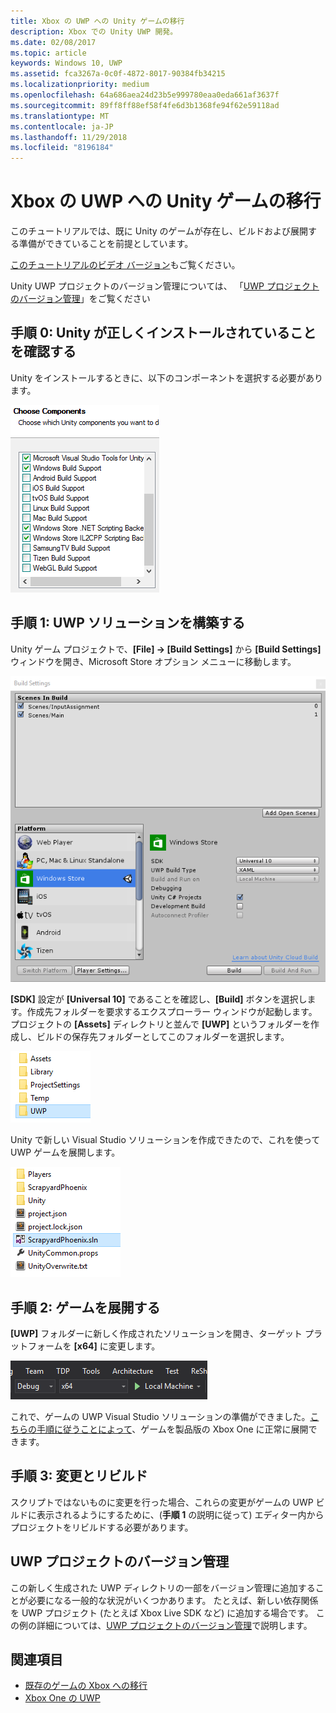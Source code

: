 ```yaml
---
title: Xbox の UWP への Unity ゲームの移行
description: Xbox での Unity UWP 開発。
ms.date: 02/08/2017
ms.topic: article
keywords: Windows 10, UWP
ms.assetid: fca3267a-0c0f-4872-8017-90384fb34215
ms.localizationpriority: medium
ms.openlocfilehash: 64a686aea24d23b5e999780eaa0eda661af3637f
ms.sourcegitcommit: 89ff8ff88ef58f4fe6d3b1368fe94f62e59118ad
ms.translationtype: MT
ms.contentlocale: ja-JP
ms.lasthandoff: 11/29/2018
ms.locfileid: "8196184"
---
```

# <a name="bringing-unity-games-to-uwp-on-xbox"></a>Xbox の UWP への Unity ゲームの移行


このチュートリアルでは、既に Unity のゲームが存在し、ビルドおよび展開する準備ができていることを前提としています。

[このチュートリアルのビデオ バージョン](https://www.youtube.com/watch?v=f0Ptvw7k-CE)もご覧ください。

Unity UWP プロジェクトのバージョン管理については、 「[UWP プロジェクトのバージョン管理](development-lanes-unity-versioning.md)」をご覧ください

## <a name="step-0-ensure-unity-is-installed-correctly"></a>手順 0: Unity が正しくインストールされていることを確認する

Unity をインストールするときに、以下のコンポーネントを選択する必要があります。

![Unity のインストール コンポーネント](images/unity-install-components.png)

## <a name="step-1-building-the-uwp-solution"></a>手順 1: UWP ソリューションを構築する

Unity ゲーム プロジェクトで、**[File] -> [Build Settings]** から **[Build Settings]** ウィンドウを開き、Microsoft Store オプション メニューに移動します。

![[Build Settings] ウィンドウ](images/build-settings.png)

**[SDK]** 設定が **[Universal 10]** であることを確認し、**[Build]** ボタンを選択します。作成先フォルダーを要求するエクスプローラー ウィンドウが起動します。 プロジェクトの **[Assets]** ディレクトリと並んで **[UWP]** というフォルダーを作成し、ビルドの保存先フォルダーとしてこのフォルダーを選択します。

![ビルドの保存先フォルダー](images/build-destination.png)

Unity で新しい Visual Studio ソリューションを作成できたので、これを使って UWP ゲームを展開します。

![UWP VS ソリューション](images/uwp-vs-solution.png)

## <a name="step-2-deploying-your-game"></a>手順 2: ゲームを展開する

**[UWP]** フォルダーに新しく作成されたソリューションを開き、ターゲット プラットフォームを **[x64]** に変更します。

![x64 ビルド プラットフォーム](images/x64-build-platform.png)

これで、ゲームの UWP Visual Studio ソリューションの準備ができました。[こちらの手順に従うことによって](getting-started.md)、ゲームを製品版の Xbox One に正常に展開できます。

## <a name="step-3-modify-and-rebuild"></a>手順 3: 変更とリビルド

スクリプトではないものに変更を行った場合、これらの変更がゲームの UWP ビルドに表示されるようにするために、(__手順 1__ の説明に従って) エディター内からプロジェクトをリビルドする必要があります。

## <a name="versioning-your-uwp-project"></a>UWP プロジェクトのバージョン管理

この新しく生成された UWP ディレクトリの一部をバージョン管理に追加することが必要になる一般的な状況がいくつかあります。 たとえば、新しい依存関係を UWP プロジェクト (たとえば Xbox Live SDK など) に追加する場合です。  この例の詳細については、[UWP プロジェクトのバージョン管理](development-lanes-unity-versioning.md)で説明します。

## <a name="see-also"></a>関連項目
- [既存のゲームの Xbox への移行](development-lanes-landing.md)
- [Xbox One の UWP](index.md)
